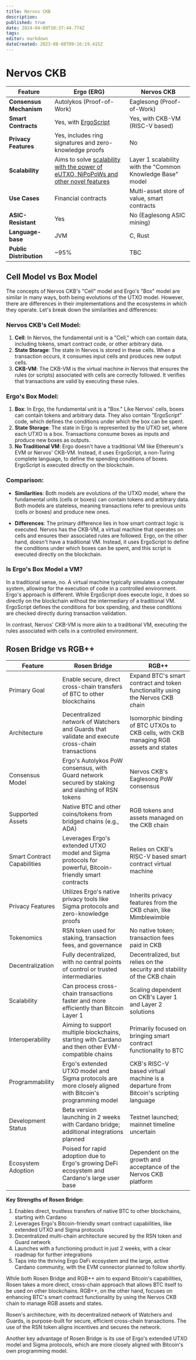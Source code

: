 ```yaml
---
title: Nervos CKB
description: 
published: true
date: 2024-04-09T10:37:44.774Z
tags: 
editor: markdown
dateCreated: 2023-08-08T09:16:19.415Z
---
```


# Nervos CKB


| Feature | Ergo (ERG) | Nervos CKB |
|---------|------------|------------|
| **Consensus Mechanism** | Autolykos (Proof-of-Work) | Eaglesong (Proof-of-Work) |
| **Smart Contracts** | Yes, with [ErgoScript](https://docs.ergoplatform.com/dev/scs/ergoscript/) | Yes, with CKB-VM (RISC-V based) |
| **Privacy Features** | Yes, includes ring signatures and zero-knowledge proofs | No |
| **Scalability** | Aims to solve [scalability with the power of eUTXO, NiPoPoWs and other novel features](https://docs.ergoplatform.com/dev/protocol/scaling/) | Layer 1 scalability with the "Common Knowledge Base" model |
| **Use Cases** | Financial contracts | Multi-asset store of value, smart contracts |
| **ASIC-Resistant** | Yes | No (Eaglesong ASIC mining) |
| **Language-base** | JVM | C, Rust |
| **Public Distribution** | ~95% | TBC |

## Cell Model vs Box Model

The concepts of Nervos CKB's "Cell" model and Ergo's "Box" model are similar in many ways, both being evolutions of the UTXO model. However, there are differences in their implementations and the ecosystems in which they operate. Let's break down the similarities and differences:

### Nervos CKB's Cell Model:

1. **Cell**: In Nervos, the fundamental unit is a "Cell," which can contain data, including tokens, smart contract code, or other arbitrary data.
2. **State Storage**: The state in Nervos is stored in these cells. When a transaction occurs, it consumes input cells and produces new output cells.
3. **CKB-VM**: The CKB-VM is the virtual machine in Nervos that ensures the rules (or scripts) associated with cells are correctly followed. It verifies that transactions are valid by executing these rules.

### Ergo's Box Model:

1. **Box**: In Ergo, the fundamental unit is a "Box." Like Nervos' cells, boxes can contain tokens and arbitrary data. They also contain "ErgoScript" code, which defines the conditions under which the box can be spent.
2. **State Storage**: The state in Ergo is represented by the UTXO set, where each UTXO is a box. Transactions consume boxes as inputs and produce new boxes as outputs.
3. **No Traditional VM**: Ergo doesn't have a traditional VM like Ethereum's EVM or Nervos' CKB-VM. Instead, it uses ErgoScript, a non-Turing complete language, to define the spending conditions of boxes. ErgoScript is executed directly on the blockchain.

### Comparison:

- **Similarities**: Both models are evolutions of the UTXO model, where the fundamental units (cells or boxes) can contain tokens and arbitrary data. Both models are stateless, meaning transactions refer to previous units (cells or boxes) and produce new ones.
  
- **Differences**: The primary difference lies in how smart contract logic is executed. Nervos has the CKB-VM, a virtual machine that operates on cells and ensures their associated rules are followed. Ergo, on the other hand, doesn't have a traditional VM. Instead, it uses ErgoScript to define the conditions under which boxes can be spent, and this script is executed directly on the blockchain.

### Is Ergo's Box Model a VM?

In a traditional sense, no. A virtual machine typically simulates a computer system, allowing for the execution of code in a controlled environment. Ergo's approach is different. While ErgoScript does execute logic, it does so directly on the blockchain without the intermediary of a traditional VM. ErgoScript defines the conditions for box spending, and these conditions are checked directly during transaction validation.

In contrast, Nervos' CKB-VM is more akin to a traditional VM, executing the rules associated with cells in a controlled environment.


## Rosen Bridge vs RGB++ 


| Feature | Rosen Bridge | RGB++ |
|---------|--------------|-------|
| Primary Goal | Enable secure, direct cross-chain transfers of BTC to other blockchains | Expand BTC's smart contract and token functionality using the Nervos CKB chain |
| Architecture | Decentralized network of Watchers and Guards that validate and execute cross-chain transactions | Isomorphic binding of BTC UTXOs to CKB cells, with CKB managing RGB assets and states |
| Consensus Model | Ergo's Autolykos PoW consensus, with Guard network secured by staking and slashing of RSN tokens | Nervos CKB's Eaglesong PoW consensus |
| Supported Assets | Native BTC and other coins/tokens from bridged chains (e.g., ADA) | RGB tokens and assets managed on the CKB chain |
| Smart Contract Capabilities | Leverages Ergo's extended UTXO model and Sigma protocols for powerful, Bitcoin-friendly smart contracts | Relies on CKB's RISC-V based smart contract virtual machine |
| Privacy Features | Utilizes Ergo's native privacy tools like Sigma protocols and zero-knowledge proofs | Inherits privacy features from the CKB chain, like Mimblewimble |
| Tokenomics | RSN token used for staking, transaction fees, and governance | No native token; transaction fees paid in CKB |
| Decentralization | Fully decentralized, with no central points of control or trusted intermediaries | Decentralized, but relies on the security and stability of the CKB chain |
| Scalability | Can process cross-chain transactions faster and more efficiently than Bitcoin Layer 1 | Scaling dependent on CKB's Layer 1 and Layer 2 solutions |
| Interoperability | Aiming to support multiple blockchains, starting with Cardano and then other EVM-compatible chains | Primarily focused on bringing smart contract functionality to BTC |
| Programmability | Ergo's extended UTXO model and Sigma protocols are more closely aligned with Bitcoin's programming model | CKB's RISC-V based virtual machine is a departure from Bitcoin's scripting language |
| Development Status | Beta version launching in 2 weeks with Cardano bridge; additional integrations planned | Testnet launched; mainnet timeline uncertain |
| Ecosystem Adoption | Poised for rapid adoption due to Ergo's growing DeFi ecosystem and Cardano's large user base | Dependent on the growth and acceptance of the Nervos CKB platform |

**Key Strengths of Rosen Bridge:**

1. Enables direct, trustless transfers of native BTC to other blockchains, starting with Cardano
2. Leverages Ergo's Bitcoin-friendly smart contract capabilities, like extended UTXO and Sigma protocols
3. Decentralized multi-chain architecture secured by the RSN token and Guard network
4. Launches with a functioning product in just 2 weeks, with a clear roadmap for further integrations
5. Taps into the thriving Ergo DeFi ecosystem and the large, active Cardano community, with the EVM connector planned to follow shortly. 

While both Rosen Bridge and RGB++ aim to expand Bitcoin's capabilities, Rosen takes a more direct, cross-chain approach that allows BTC itself to be used on other blockchains. RGB++, on the other hand, focuses on enhancing BTC's smart contract functionality by using the Nervos CKB chain to manage RGB assets and states.

Rosen's architecture, with its decentralized network of Watchers and Guards, is purpose-built for secure, efficient cross-chain transactions. The use of the RSN token aligns incentives and secures the network. 

Another key advantage of Rosen Bridge is its use of Ergo's extended UTXO model and Sigma protocols, which are more closely aligned with Bitcoin's own programming model. 

